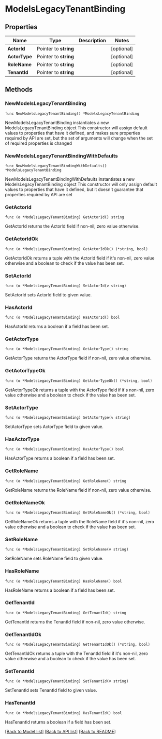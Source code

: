# ModelsLegacyTenantBinding

## Properties

Name | Type | Description | Notes
------------ | ------------- | ------------- | -------------
**ActorId** | Pointer to **string** |  | [optional] 
**ActorType** | Pointer to **string** |  | [optional] 
**RoleName** | Pointer to **string** |  | [optional] 
**TenantId** | Pointer to **string** |  | [optional] 

## Methods

### NewModelsLegacyTenantBinding

`func NewModelsLegacyTenantBinding() *ModelsLegacyTenantBinding`

NewModelsLegacyTenantBinding instantiates a new ModelsLegacyTenantBinding object
This constructor will assign default values to properties that have it defined,
and makes sure properties required by API are set, but the set of arguments
will change when the set of required properties is changed

### NewModelsLegacyTenantBindingWithDefaults

`func NewModelsLegacyTenantBindingWithDefaults() *ModelsLegacyTenantBinding`

NewModelsLegacyTenantBindingWithDefaults instantiates a new ModelsLegacyTenantBinding object
This constructor will only assign default values to properties that have it defined,
but it doesn't guarantee that properties required by API are set

### GetActorId

`func (o *ModelsLegacyTenantBinding) GetActorId() string`

GetActorId returns the ActorId field if non-nil, zero value otherwise.

### GetActorIdOk

`func (o *ModelsLegacyTenantBinding) GetActorIdOk() (*string, bool)`

GetActorIdOk returns a tuple with the ActorId field if it's non-nil, zero value otherwise
and a boolean to check if the value has been set.

### SetActorId

`func (o *ModelsLegacyTenantBinding) SetActorId(v string)`

SetActorId sets ActorId field to given value.

### HasActorId

`func (o *ModelsLegacyTenantBinding) HasActorId() bool`

HasActorId returns a boolean if a field has been set.

### GetActorType

`func (o *ModelsLegacyTenantBinding) GetActorType() string`

GetActorType returns the ActorType field if non-nil, zero value otherwise.

### GetActorTypeOk

`func (o *ModelsLegacyTenantBinding) GetActorTypeOk() (*string, bool)`

GetActorTypeOk returns a tuple with the ActorType field if it's non-nil, zero value otherwise
and a boolean to check if the value has been set.

### SetActorType

`func (o *ModelsLegacyTenantBinding) SetActorType(v string)`

SetActorType sets ActorType field to given value.

### HasActorType

`func (o *ModelsLegacyTenantBinding) HasActorType() bool`

HasActorType returns a boolean if a field has been set.

### GetRoleName

`func (o *ModelsLegacyTenantBinding) GetRoleName() string`

GetRoleName returns the RoleName field if non-nil, zero value otherwise.

### GetRoleNameOk

`func (o *ModelsLegacyTenantBinding) GetRoleNameOk() (*string, bool)`

GetRoleNameOk returns a tuple with the RoleName field if it's non-nil, zero value otherwise
and a boolean to check if the value has been set.

### SetRoleName

`func (o *ModelsLegacyTenantBinding) SetRoleName(v string)`

SetRoleName sets RoleName field to given value.

### HasRoleName

`func (o *ModelsLegacyTenantBinding) HasRoleName() bool`

HasRoleName returns a boolean if a field has been set.

### GetTenantId

`func (o *ModelsLegacyTenantBinding) GetTenantId() string`

GetTenantId returns the TenantId field if non-nil, zero value otherwise.

### GetTenantIdOk

`func (o *ModelsLegacyTenantBinding) GetTenantIdOk() (*string, bool)`

GetTenantIdOk returns a tuple with the TenantId field if it's non-nil, zero value otherwise
and a boolean to check if the value has been set.

### SetTenantId

`func (o *ModelsLegacyTenantBinding) SetTenantId(v string)`

SetTenantId sets TenantId field to given value.

### HasTenantId

`func (o *ModelsLegacyTenantBinding) HasTenantId() bool`

HasTenantId returns a boolean if a field has been set.


[[Back to Model list]](../README.md#documentation-for-models) [[Back to API list]](../README.md#documentation-for-api-endpoints) [[Back to README]](../README.md)


